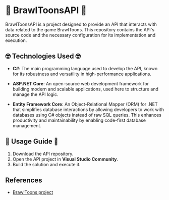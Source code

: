 # 🥊 BrawlToonsAPI 🥊

BrawlToonsAPI is a project designed to provide an API that interacts with data related to the game BrawlToons. This repository contains the API's source code and the necessary configuration for its implementation and execution.

## 🤓 Technologies Used 🤓

- **C#**: The main programming language used to develop the API, known for its robustness and versatility in high-performance applications.

- **ASP.NET Core**: An open-source web development framework for building modern and scalable applications, used here to structure and manage the API logic.

- **Entity Framework Core**: An Object-Relational Mapper (ORM) for .NET that simplifies database interactions by allowing developers to work with databases using C# objects instead of raw SQL queries. This enhances productivity and maintainability by enabling code-first database management.

## 🚀 Usage Guide 🚀
1. Download the API repository.  
2. Open the API project in **Visual Studio Community**.  
3. Build the solution and execute it.  

## References
- [BrawlToons project](https://github.com/Pol-Robledillo/BrawlToons)
